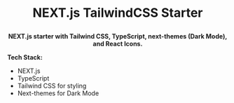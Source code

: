 # <p align="center">NEXT.js TailwindCSS Starter</p>

<p align="center">
  <b>NEXT.js starter with Tailwind CSS, TypeScript, next-themes (Dark Mode), and React Icons.</b>
</p>

**Tech Stack:**

- NEXT.js
- TypeScript
- Tailwind CSS for styling
- Next-themes for Dark Mode